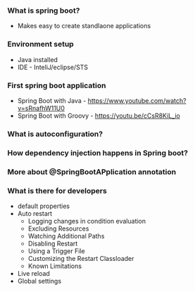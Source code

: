 
### What is spring boot?
* Makes easy to create standlaone applications

### Environment setup
* Java installed
* IDE - InteliJ/eclipse/STS
### First spring boot application
* Spring Boot with Java - https://www.youtube.com/watch?v=sRnafhW11U0
* Spring Boot with Groovy - https://youtu.be/cCsR8KiL_io 
### What is autoconfiguration?
### How dependency injection happens in Spring boot?
### More about @SpringBootAPplication annotation
### What is there for developers
* default properties
* Auto restart
	* Logging changes in condition evaluation
	* Excluding Resources
	* Watching Additional Paths
	* Disabling Restart
	* Using a Trigger File
	* Customizing the Restart Classloader
	* Known Limitations
* Live reload
* Global settings
